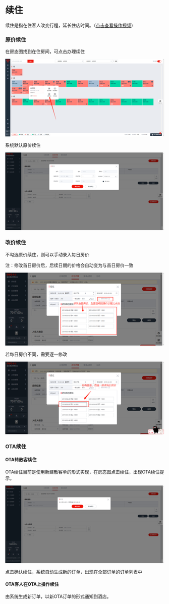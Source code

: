 # 续住

续住是指在住客人改变行程，延长住店时间。（[点击查看操作视频](http://crs-pms-vidio.oss-cn-beijing.aliyuncs.com/%E6%8D%A2%E6%88%BF%26%E7%BB%AD%E4%BD%8F.mp4)）

### 原价续住

在房态图找到在住房间，可点击办理续住

![&#x70B9;&#x51FB;&#x529E;&#x7406;&#x7EED;&#x4F4F;](../../.gitbook/assets/image%20%28860%29.png)

系统默认原价续住

![&#x9009;&#x62E9;&#x7EED;&#x4F4F;&#x65F6;&#x95F4;&#xFF0C;&#x70B9;&#x51FB;&#x786E;&#x5B9A;&#x7EED;&#x4F4F;&#x5373;&#x53EF;](../../.gitbook/assets/image%20%28409%29.png)

### 改价续住

不勾选原价续住，则可以手动录入每日房价

注：修改首日房价后，后续日期的价格会自动变为与首日房价一致

![](../../.gitbook/assets/image%20%28280%29.png)

若每日房价不同，需要逐一修改

![](../../.gitbook/assets/image%20%28421%29.png)

### OTA续住

#### OTA转散客续住

OTA续住目前是使用新建散客单的形式实现，在房态图点击续住，出现OTA续住提示。

![OTA&#x7EED;&#x4F4F;](../../.gitbook/assets/image%20%28235%29.png)

点击确认续住，系统自动生成新的订单，出现在全部订单的订单列表中

#### OTA客人在OTA上操作续住

由系统生成新订单，以新OTA订单的形式通知到酒店。

  




